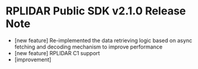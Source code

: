 RPLIDAR Public SDK v2.1.0 Release Note
======================================
- [new feature] Re-implemented the data retrieving logic based on async fetching and decoding mechanism to improve performance
- [new feature] RPLIDAR C1 support
- [improvement] 